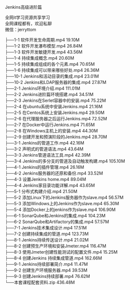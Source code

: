 Jenkins高级进阶篇

全网it学习资源共享学习<br>全网课程都有，欢迎私聊<br>微信：jerryttom<br>

├──1-1 软件开发生命周期.mp4 19.10M<br> ├──1-2 软件开发瀑布模型.mp4 26.84M<br> ├──1-3 软件开发敏捷开发.mp4 43.56M<br> ├──1-4 持续集成概念.mp4 20.60M<br> ├──1-5 持续集成组成的各个元素.mp4 70.65M<br> ├──1-6 持续集成可以带来哪些好处.mp4 26.36M<br> ├──10-1 Jenkins和活动目录的集成.mp4 23.01M<br> ├──10-2 Jenkins和LDAP服务器的集成.mp4 27.87M<br> ├──2-1 Jenkins环境介绍.mp4 111.01M<br> ├──2-2 Jenkins进阶篇环境搭建.mp4 34.51M<br> ├──2-3 Jenkins在Serlet容器中的安装.mp4 75.22M<br> ├──2-4 在ubuntu系统中安装Jenkins.mp4 21.16M<br> ├──2-5 在Centos系统上安装Jenkins.mp4 29.50M<br> ├──2-6 在代理服务器之后运行Jenkins.mp4 72.52M<br> ├──2-7 在Docker中运行Jenkins.mp4 71.65M<br> ├──2-8 在Windows主机上的安装.mp4 44.30M<br> ├──2-9 创建开发和预演阶段的Jenkins.mp4 28.70M<br> ├──3-1 Jenkins的管道工作.mp4 42.16M<br> ├──3-2 声明式的管道语法.mp4 43.64M<br> ├──3-3 Jenkins管道语法工具.mp4 42.39M<br> ├──3-4 Jenkins的多分支的管道及自动触发构建.mp4 105.10M<br> ├──4-1 Jenkins的插件管理.mp4 26.16M<br> ├──4-2 Jenkins服务器的还原和备份.mp4 33.52M<br> ├──4-3 设置Jenkins home.mp4 89.04M<br> ├──4-4 Jenkins家目录功能详解.mp4 43.65M<br> ├──5-1 分布式构建介绍.mp4 21.50M<br> ├──5-2 添加Linux下的Jenkins服务器作为slave.mp4 56.57M<br> ├──5-3 添加Windows上的Jenkins作为slave.mp4 65.30M<br> ├──5-4 添加Docker上的jenkins作为slave.mp4 106.90M<br> ├──6-1 SonarQube和Jenkins的集成.mp4 104.23M<br> ├──6-2 SonarQube和Artifactory的集成.mp4 57.57M<br> ├──7-1 Jenkins技术集成设计.mp4 17.51M<br> ├──7-2 创建持续集成的管道.mp4 123.73M<br> ├──8-1 Jenkins持续传送设计.mp4 21.02M<br> ├──8-2 创建预生产环境和安装Jmeter.mp4 116.47M<br> ├──8-3 使用Jmeter创建性能测试的配置文件.mp4 15.25M<br> ├──8-4 创建Jenkins 持续集成管道.mp4 162.66M<br> ├──9-1 Jenkins持续部署简介.mp4 11.47M<br> ├──9-2 创建生产环境服务器.mp4 39.53M<br> ├──9-3 创建Jenkins持续部署.mp4 76.62M<br> └──本套课程配套资料.zip 436.48M
